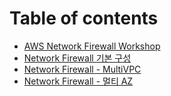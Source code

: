 # Table of contents

* [AWS Network Firewall Workshop](README.md)
* [Network Firewall 기본 구성](single-az-nwfw.md)
* [Network Firewall - MultiVPC](multi-vpc-nwfw.md)
* [Network Firewall - 멀티 AZ](multi-az-nwfw.md)

